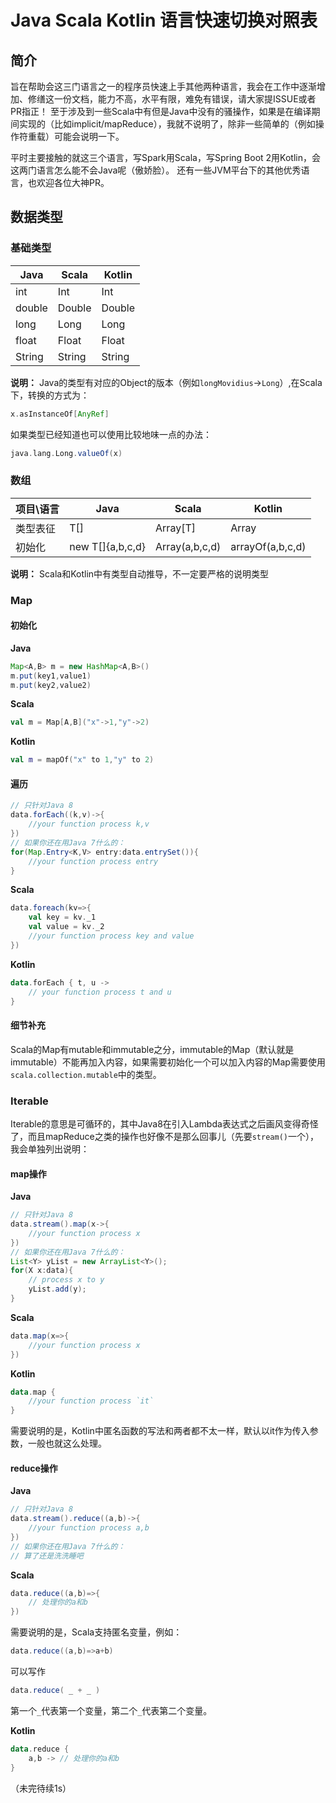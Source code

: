 # Java Scala Kotlin 语言快速切换对照表

## 简介
旨在帮助会这三门语言之一的程序员快速上手其他两种语言，我会在工作中逐渐增加、修缮这一份文档，能力不高，水平有限，难免有错误，请大家提ISSUE或者PR指正！
至于涉及到一些Scala中有但是Java中没有的骚操作，如果是在编译期间实现的（比如implicit/mapReduce），我就不说明了，除非一些简单的（例如操作符重载）可能会说明一下。

平时主要接触的就这三个语言，写Spark用Scala，写Spring Boot 2用Kotlin，会这两门语言怎么能不会Java呢（傲娇脸）。
还有一些JVM平台下的其他优秀语言，也欢迎各位大神PR。


## 数据类型

### 基础类型

|Java|Scala|Kotlin|
|-|-|-|
|int|Int|Int|
|double|Double|Double|
|long|Long|Long|
|float|Float|Float|
|String|String|String|

**说明：** Java的类型有对应的Object的版本（例如`longMovidius`->`Long`）,在Scala下，转换的方式为：
```scala
x.asInstanceOf[AnyRef]
```
如果类型已经知道也可以使用比较地味一点的办法：
```scala
java.lang.Long.valueOf(x)
```

### 数组

|项目\语言|Java|Scala|Kotlin|
|-|-|-|-|
|类型表征|T[]|Array[T]|Array<T>|
|初始化|new T[]{a,b,c,d}|Array(a,b,c,d)|arrayOf(a,b,c,d)|

**说明：** Scala和Kotlin中有类型自动推导，不一定要严格的说明类型

### Map
#### 初始化
**Java**
```java
Map<A,B> m = new HashMap<A,B>()
m.put(key1,value1)
m.put(key2,value2)
```
**Scala**
```scala
val m = Map[A,B]("x"->1,"y"->2)
```
**Kotlin**
```kotlin
val m = mapOf("x" to 1,"y" to 2)
```

#### 遍历
```java
// 只针对Java 8
data.forEach((k,v)->{
    //your function process k,v
})
// 如果你还在用Java 7什么的：
for(Map.Entry<K,V> entry:data.entrySet()){
    //your function process entry
}
```
**Scala**
```scala
data.foreach(kv=>{
    val key = kv._1
    val value = kv._2
    //your function process key and value
})
```
**Kotlin**
```kotlin
data.forEach { t, u ->
    // your function process t and u
}
```

#### 细节补充
Scala的Map有mutable和immutable之分，immutable的Map（默认就是immutable）不能再加入内容，如果需要初始化一个可以加入内容的Map需要使用`scala.collection.mutable`中的类型。


### Iterable
Iterable的意思是可循环的，其中Java8在引入Lambda表达式之后画风变得奇怪了，而且mapReduce之类的操作也好像不是那么回事儿（先要`stream()`一个），我会单独列出说明：

#### map操作
**Java**
```java
// 只针对Java 8
data.stream().map(x->{
    //your function process x
})
// 如果你还在用Java 7什么的：
List<Y> yList = new ArrayList<Y>();
for(X x:data){
    // process x to y
    yList.add(y);
}
```
**Scala**
```scala
data.map(x=>{
    //your function process x
})
```
**Kotlin**
```kotlin
data.map {
    //your function process `it`
}
```
需要说明的是，Kotlin中匿名函数的写法和两者都不太一样，默认以it作为传入参数，一般也就这么处理。

#### reduce操作
**Java**
```java
// 只针对Java 8
data.stream().reduce((a,b)->{
    //your function process a,b
})
// 如果你还在用Java 7什么的：
// 算了还是洗洗睡吧
```


**Scala**
```scala
data.reduce((a,b)=>{
    // 处理你的a和b
})
```
需要说明的是，Scala支持匿名变量，例如：
```scala
data.reduce((a,b)=>a+b)
```
可以写作
```scala
data.reduce( _ + _ )
```
第一个`_`代表第一个变量，第二个`_`代表第二个变量。

**Kotlin**
```kotlin
data.reduce {
    a,b -> // 处理你的a和b
}
```


（未完待续1s）
